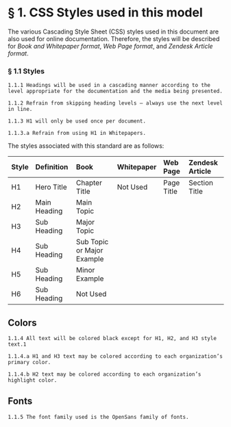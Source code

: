 # § 1. CSS Styles used in this model

The various Cascading Style Sheet \(CSS\) styles used in this document are also used for online documentation. Therefore, the styles will be described for _Book and Whitepaper format_, _Web Page format_, and _Zendesk Article format_.

### § 1.1 Styles

`1.1.1 Headings will be used in a cascading manner according to the level appropriate for the documentation and the media being presented.`

`1.1.2 Refrain from skipping heading levels – always use the next level in line.`

`1.1.3 H1 will only be used once per document.`

`1.1.3.a Refrain from using H1 in Whitepapers.`

The styles associated with this standard are as follows:

| **Style** | **Definition** | **Book** | **Whitepaper** | **Web Page** | **Zendesk Article** |
| :--- | :--- | :--- | :--- | :--- | :--- |
| H1 | Hero Title | Chapter Title | Not Used | Page Title | Section Title |
| H2 | Main Heading | Main Topic |  |  |  |
| H3 | Sub Heading | Major Topic |  |  |  |
| H4 | Sub Heading | Sub Topic or Major Example |  |  |  |
| H5 | Sub Heading | Minor Example |  |  |  |
| H6 | Sub Heading | Not Used |  |  |  |

## Colors

`1.1.4 All text will be colored black except for H1, H2, and H3 style text.1`

`1.1.4.a H1 and H3 text may be colored according to each organization’s primary color.`

`1.1.4.b H2 text may be colored according to each organization’s highlight color.`

## Fonts

`1.1.5 The font family used is the OpenSans family of fonts.`

